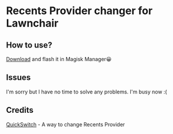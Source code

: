 # Recents Provider changer for Lawnchair

## How to use?

[Download](https://github.com/MoonLeeeaf/Recents_Provider_changer_for_Lawnchair/releases) and flash it in Magisk Manager😀

## Issues

I'm sorry but I have no time to solve any problems. I'm busy now :(

## Credits

[QuickSwitch](https://github.com/skittles9823/QuickSwitch) - A way to change Recents Provider
